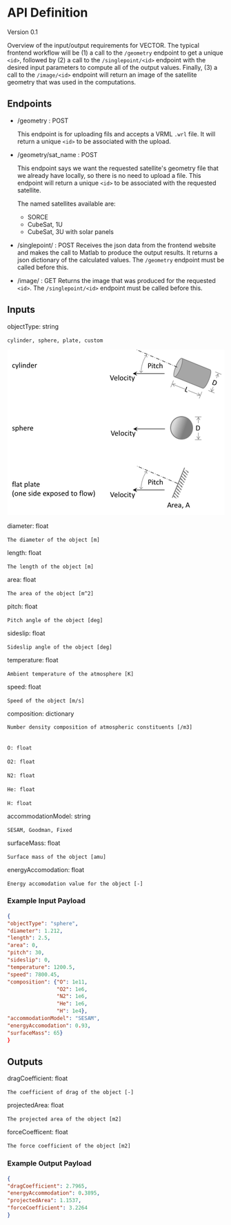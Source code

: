 # API Definition

Version 0.1

Overview of the input/output requirements for VECTOR. The typical frontend
workflow will be (1) a call to the `/geometry` endpoint to get a unique `<id>`,
followed by (2) a call to the `/singlepoint/<id>` endpoint with the desired
input parameters to compute all of the output values. Finally, (3) a call to the
`/image/<id>` endpoint will return an image of the satellite geometry that was
used in the computations.

## Endpoints

- /geometry : POST

    This endpoint is for uploading fils and accepts a VRML `.wrl` file.
    It will return a unique `<id>` to be associated with the upload.

- /geometry/sat_name : POST

    This endpoint says we want the requested satellite's geometry file that we
    already have locally, so there is no need to upload a file. This endpoint
    will return a unique `<id>` to be associated with the requested satellite.

    The named satellites available are:

    - SORCE
    - CubeSat, 1U
    - CubeSat, 3U with solar panels

- /singlepoint/<id> : POST
    Receives the json data from the frontend website and makes
    the call to Matlab to produce the output results. It returns
    a json dictionary of the calculated values. The `/geometry` endpoint
    must be called before this.

- /image/<id> : GET
    Returns the image that was produced for the requested `<id>`.
    The `/singlepoint/<id>` endpoint must be called before this.


## Inputs

objectType: string

`cylinder, sphere, plate, custom`

![Objects](https://raw.githubusercontent.com/SWxTREC/vector-code/master/docs/vector_objects.png)

diameter: float

`The diameter of the object [m]`

length: float

`The length of the object [m]`

area: float

`The area of the object [m^2]`

pitch: float

`Pitch angle of the object [deg]`

sideslip: float

`Sideslip angle of the object [deg]`

temperature: float

`Ambient temperature of the atmosphere [K]`

speed: float

`Speed of the object [m/s]`

composition: dictionary

```text
Number density composition of atmospheric constituents [/m3]


O: float

O2: float

N2: float

He: float

H: float
```

accommodationModel: string

`SESAM, Goodman, Fixed`

surfaceMass: float

`Surface mass of the object [amu]`

energyAccomodation: float

`Energy accomodation value for the object [-]`

### Example Input Payload

```json
{
"objectType": "sphere",
"diameter": 1.212,
"length": 2.5,
"area": 0,
"pitch": 30,
"sideslip": 0,
"temperature": 1200.5,
"speed": 7800.45,
"composition": {"O": 1e11,
                "O2": 1e6,
                "N2": 1e6,
                "He": 1e6,
                "H": 1e4},
"accommodationModel": "SESAM",
"energyAccomodation": 0.93,
"surfaceMass": 65}
}
```

## Outputs

dragCoefficient: float

`The coefficient of drag of the object [-]`

projectedArea: float

`The projected area of the object [m2]`

forceCoefficent: float

`The force coefficient of the object [m2]`

### Example Output Payload

```json
{
"dragCoefficient": 2.7965,
"energyAccommodation": 0.3895,
"projectedArea": 1.1537,
"forceCoefficient": 3.2264
}
```
